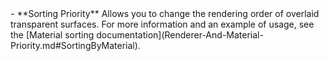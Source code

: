 <tr>
<td>- **Sorting Priority**</td>
<td>Allows you to change the rendering order of overlaid transparent surfaces. For more information and an example of usage, see the [Material sorting documentation](Renderer-And-Material-Priority.md#SortingByMaterial).</td>
</tr>